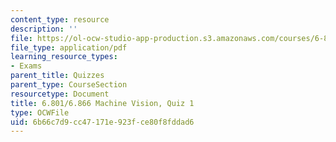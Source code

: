 ```yaml
---
content_type: resource
description: ''
file: https://ol-ocw-studio-app-production.s3.amazonaws.com/courses/6-801-machine-vision-fall-2020/6b66c7d9cc47171e923fce80f8fddad6_MIT6_801F20_q1.pdf
file_type: application/pdf
learning_resource_types:
- Exams
parent_title: Quizzes
parent_type: CourseSection
resourcetype: Document
title: 6.801/6.866 Machine Vision, Quiz 1
type: OCWFile
uid: 6b66c7d9-cc47-171e-923f-ce80f8fddad6
---
```

